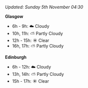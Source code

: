 *Updated: Sunday 5th November 04:30*

**Glasgow**

* 6h - 9h: :cloud: Cloudy
* 10h, 11h: :partly_sunny: Partly Cloudy
* 12h - 15h: :sunny: Clear
* 16h, 17h: :partly_sunny: Partly Cloudy

**Edinburgh**

* 6h - 12h: :cloud: Cloudy
* 13h, 14h: :partly_sunny: Partly Cloudy
* 15h - 17h: :sunny: Clear
